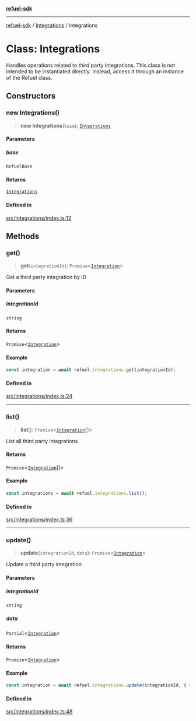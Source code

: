 [**refuel-sdk**](../../README.md)

***

[refuel-sdk](../../modules.md) / [Integrations](../README.md) / Integrations

# Class: Integrations

Handles operations related to third party integrations.
This class is not intended to be instantiated directly.
Instead, access it through an instance of the Refuel class.

## Constructors

### new Integrations()

> **new Integrations**(`base`): [`Integrations`](Integrations.md)

#### Parameters

##### base

`RefuelBase`

#### Returns

[`Integrations`](Integrations.md)

#### Defined in

[src/Integrations/index.ts:12](https://github.com/refuel-ai/refuel-sdk/blob/ce96b857bf5c9f1c73e98ea4629535109c473935/src/Integrations/index.ts#L12)

## Methods

### get()

> **get**(`integrationId`): `Promise`\<[`Integration`](../../types/interfaces/Integration.md)\>

Get a third party integration by ID

#### Parameters

##### integrationId

`string`

#### Returns

`Promise`\<[`Integration`](../../types/interfaces/Integration.md)\>

#### Example

```ts
const integration = await refuel.integrations.get(integrationId);
```

#### Defined in

[src/Integrations/index.ts:24](https://github.com/refuel-ai/refuel-sdk/blob/ce96b857bf5c9f1c73e98ea4629535109c473935/src/Integrations/index.ts#L24)

***

### list()

> **list**(): `Promise`\<[`Integration`](../../types/interfaces/Integration.md)[]\>

List all third party integrations

#### Returns

`Promise`\<[`Integration`](../../types/interfaces/Integration.md)[]\>

#### Example

```ts
const integrations = await refuel.integrations.list();
```

#### Defined in

[src/Integrations/index.ts:36](https://github.com/refuel-ai/refuel-sdk/blob/ce96b857bf5c9f1c73e98ea4629535109c473935/src/Integrations/index.ts#L36)

***

### update()

> **update**(`integrationId`, `data`): `Promise`\<[`Integration`](../../types/interfaces/Integration.md)\>

Update a third party integration

#### Parameters

##### integrationId

`string`

##### data

`Partial`\<[`Integration`](../../types/interfaces/Integration.md)\>

#### Returns

`Promise`\<[`Integration`](../../types/interfaces/Integration.md)\>

#### Example

```ts
const integration = await refuel.integrations.update(integrationId, { is_connected: false });
```

#### Defined in

[src/Integrations/index.ts:48](https://github.com/refuel-ai/refuel-sdk/blob/ce96b857bf5c9f1c73e98ea4629535109c473935/src/Integrations/index.ts#L48)
